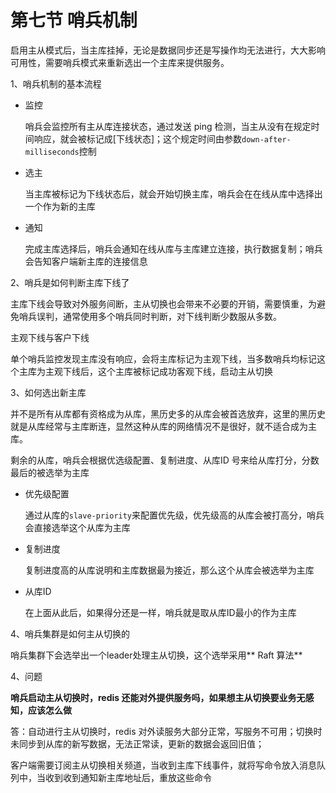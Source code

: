 # 第七节 哨兵机制

启用主从模式后，当主库挂掉，无论是数据同步还是写操作均无法进行，大大影响可用性，需要哨兵模式来重新选出一个主库来提供服务。

1、哨兵机制的基本流程

- 监控

  哨兵会监控所有主从库连接状态，通过发送 ping 检测，当主从没有在规定时间响应，就会被标记成[下线状态]；这个规定时间由参数`down-after-milliseconds`控制

- 选主

  当主库被标记为下线状态后，就会开始切换主库，哨兵会在在线从库中选择出一个作为新的主库

- 通知

  完成主库选择后，哨兵会通知在线从库与主库建立连接，执行数据复制；哨兵会告知客户端新主库的连接信息

2、哨兵是如何判断主库下线了

主库下线会导致对外服务间断，主从切换也会带来不必要的开销，需要慎重，为避免哨兵误判，通常使用多个哨兵同时判断，对下线判断少数服从多数。

主观下线与客户下线

单个哨兵监控发现主库没有响应，会将主库标记为主观下线，当多数哨兵均标记这个主库为主观下线后，这个主库被标记成功客观下线，启动主从切换

3、如何选出新主库

并不是所有从库都有资格成为从库，黑历史多的从库会被首选放弃，这里的黑历史就是从库经常与主库断连，显然这种从库的网络情况不是很好，就不适合成为主库。

剩余的从库，哨兵会根据优选级配置、复制进度、从库ID 号来给从库打分，分数最后的被选举为主库

- 优先级配置

  通过从库的`slave-priority`来配置优先级，优先级高的从库会被打高分，哨兵会直接选举这个从库为主库

- 复制进度

  复制进度高的从库说明和主库数据最为接近，那么这个从库会被选举为主库

- 从库ID

  在上面从此后，如果得分还是一样，哨兵就是取从库ID最小的作为主库

4、哨兵集群是如何主从切换的

哨兵集群下会选举出一个leader处理主从切换，这个选举采用** Raft 算法**

4、问题

**哨兵启动主从切换时，redis 还能对外提供服务吗，如果想主从切换要业务无感知，应该怎么做**

答：自动进行主从切换时，redis 对外读服务大部分正常，写服务不可用；切换时未同步到从库的新写数据，无法正常读，更新的数据会返回旧值；

客户端需要订阅主从切换相关频道，当收到主库下线事件，就将写命令放入消息队列中，当收到收到通知新主库地址后，重放这些命令